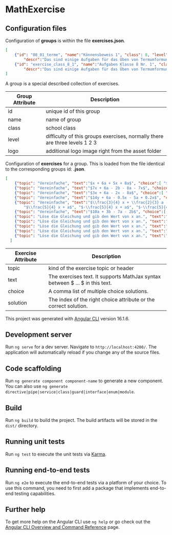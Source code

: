# MathExercise

## Configuration files

Configuration of **groups** is within the file **exercises.json**.

```json
[
    {"id": "08_01_terme", "name":"Könnensbeweis 1", "class": 8, "level": 1, "logo": "08_01_terme.jpg",
        "descr":"Das sind einige Aufgaben für das Üben von Termumformungen und Gleichungen." },
    {"id": "exercise_class_8_1", "name":"Aufgaben Klasse 8 Nr. 1", "class": 8, "level": 1, 
        "descr":"Das sind einige Aufgaben für das Üben von Termumformungen und Gleichungen." }, 
]
```

A group is a special described collection of exercises.

|Group Attribute|Description|
|-------------|----------|
|id|unique id of this group|
|name|name of group|
|class|school class|
|level|difficulty of this groups exercises, normally there are three levels 1 2 3|
|logo|additional logo image right from the asset folder|

Configuration of **exercises** for a group. This is loaded from the file identical to the corresponding groups id: **<group-id>.json**.

```json
[
    {"topic": "Vereinfache", "text":"$x + 6a + 5x + 8a$", "choice":[ "$5x^2 + 14a$", "$6x - 2a$", "$6x + 14a$" ], "solution":2 },
    {"topic": "Vereinfache", "text":"$7x + 6a - 2b - 8a - 7x$", "choice":[ "$- 2a - 2b$", "$- 2a - 9x$", "$- 2a - 2b - 7x$" ], "solution":0 },
    {"topic": "Vereinfache", "text":"$3x + 6a - 2x - 8a$", "choice":[ "$x - 2a$", "$5x - 2a$", "$x + 2a$" ], "solution":0 },
    {"topic": "Vereinfache", "text":"$14y + 6a - 0.5x - 5a + 0.2x$", "choice":[ "$14y + a - 0.25x$", "$14y + a - 0.3x$", "$14y + 5.5a - 0.3x$" ], "solution":1 },
    {"topic": "Vereinfache", "text":"$\\frac{3}{4} x + \\frac{2}{3} a - 2x - \\frac{1}{3} a$", "choice":[ 
        "$\\frac{5}{4} x + a$", "$-\\frac{5}{4} x + a$", "$-\\frac{5}{4} x + \\frac{1}{3} a$" ], "solution":2 },
    {"topic": "Vereinfache", "text":"$10a + 3b - 7a - 2b$", "choice":[ "$3a + 5b$", "$3a + b$", "$17a + 5b$" ], "solution":1 },
    {"topic": "Löse die Gleichung und gib den Wert von x an.", "text":"$15x + 3 = 7x - 5$", "solution":-1 },
    {"topic": "Löse die Gleichung und gib den Wert von x an.", "text":"$4x - 2x = 18 - 12$", "solution":3 },
    {"topic": "Löse die Gleichung und gib den Wert von x an.", "text":"$5(3 - x) = -10$", "solution":5 },
    {"topic": "Löse die Gleichung und gib den Wert von x an.", "text":"$6x + 2 = 4x - 10$", "solution":-6 },
    {"topic": "Löse die Gleichung und gib den Wert von x an.", "text":"$5(x + 11) = 10(x - 3)$", "solution":5 }
  ]
```

|Exercise Attribute|Description|
|-------------|----------|
|topic|kind of the exercise topic or header| 
|text|The exercises text. It supports MathJax syntax between $ ... $ in this text.|
|choice|A comma list of multiple choice solutions.|
|solution|The index of the right choice attribute or the correct solution.|


This project was generated with [Angular CLI](https://github.com/angular/angular-cli) version 16.1.6.

## Development server

Run `ng serve` for a dev server. Navigate to `http://localhost:4200/`. The application will automatically reload if you change any of the source files.

## Code scaffolding

Run `ng generate component component-name` to generate a new component. You can also use `ng generate directive|pipe|service|class|guard|interface|enum|module`.

## Build

Run `ng build` to build the project. The build artifacts will be stored in the `dist/` directory.

## Running unit tests

Run `ng test` to execute the unit tests via [Karma](https://karma-runner.github.io).

## Running end-to-end tests

Run `ng e2e` to execute the end-to-end tests via a platform of your choice. To use this command, you need to first add a package that implements end-to-end testing capabilities.

## Further help

To get more help on the Angular CLI use `ng help` or go check out the [Angular CLI Overview and Command Reference](https://angular.io/cli) page.

